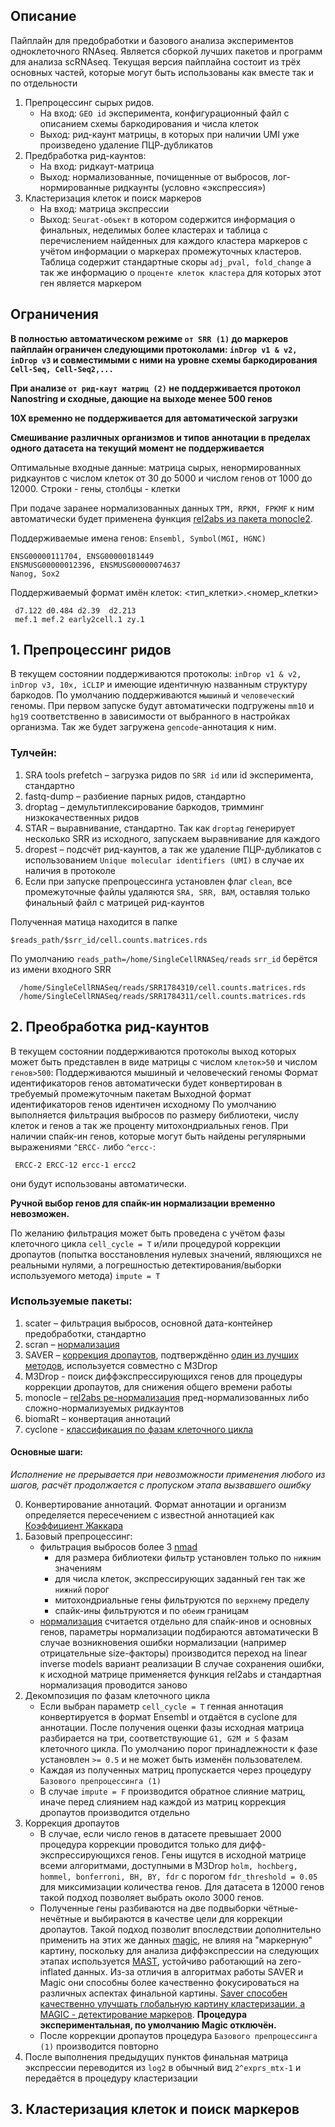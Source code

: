 ## Описание

Пайплайн для предобработки и базового анализа экспериментов одноклеточного RNAseq. 
Является сборкой лучших пакетов и программ для анализа scRNAseq.
Текущая версия пайплайна состоит из трёх основных частей, которые могут быть использованы как вместе
так и по отдельности

1) Препроцессинг сырых ридов. 
   * На вход: `GEO id` эксперимента, конфигурационный файл с описанием схемы баркодирования и числа клеток
   * Выход: рид-каунт матрицы, в которых при наличии UMI уже произведено удаление ПЦР-дубликатов
2) Предбработка рид-каунтов:
   * На вход: ридкаут-матрица 
   * Выход: нормализованные, почищенные от выбросов, лог-нормированные ридкаунты (условно «экспрессия»)
3) Кластеризация клеток и поиск маркеров
   * На вход: матрица экспрессии
   * Выход: `Seurat-объект` в котором содержится информация о финальных, неделимых более кластерах и 
таблица с перечислением найденных для каждого кластера маркеров с учётом информации о маркерах промежуточных кластеров. 
Таблица содержит стандартные скоры `adj_pval, fold_change` а так же информацию о `проценте клеток кластера` 
для которых этот ген является маркером 

## Ограничения
__В полностью автоматическом режиме `от SRR (1)` до маркеров пайплайн ограничен следующими протоколами:
`inDrop v1 & v2, inDrop v3` и совместимыми с ними на уровне схемы баркодирования `Cell-Seq, Cell-Seq2,...`__

__При анализе `от рид-каут матриц (2)` не поддерживается протокол Nanostring и сходные, дающие на выходе менее 500 генов__

__10X временно не поддерживается для автоматической загрузки__

__Смешивание различных организмов и типов аннотации в пределах одного датасета на текущий момент не поддерживается__

Оптимальные входные данные: матрица сырых, ненормированных ридкаунтов с числом клеток от 30 до 5000 и числом генов от 1000 до 12000. Строки - гены, столбцы - клетки

При подаче заранее нормализованных данных `TPM, RPKM, FPKMF` к ним автоматически будет применена функция [rel2abs из пакета monocle2](https://www.ncbi.nlm.nih.gov/pubmed/28114287).

Поддерживаемые имена генов: 
`Ensembl, Symbol(MGI, HGNC)`
```
ENSG00000111704, ENSG00000181449
ENSMUSG00000012396, ENSMUSG00000074637
Nanog, Sox2
```
Поддерживаемый формат имён клеток: <тип_клетки>.<номер_клетки> 
```
 d7.122 d0.484 d2.39  d2.213
 mef.1 mef.2 early2cell.1 zy.1
```

## 1. Препроцессинг ридов

В текущем состоянии поддерживаются протоколы:
    `inDrop v1 & v2, inDrop v3, 10x, iCLIP` и имеющие идентичную названным структуру баркодов. 
    По умолчанию поддерживаются `мышиный` и `человеческий` геномы. 
    При первом запуске будут автоматически подгружены `mm10` и `hg19` соответственно в зависимости от 
    выбранного в настройках организма. Так же будет загружена `gencode`-аннотация к ним.

### Тулчейн:
1) SRA tools prefetch – загрузка ридов по `SRR id` или id эксперимента, стандартно
2) fastq-dump – разбиение парных ридов, стандартно
3) droptag – демультиплексирование баркодов, тримминг низкокачественных ридов
4) STAR – выравнивание, стандартно. Так как `droptag` генерирует несколько SRR из исходного, запускаем выравнивание для каждого
5) dropest – подсчёт рид-каунтов, а так же удаление ПЦР-дубликатов с использованием `Unique molecular identifiers (UMI)` в случае их наличия в протоколе
6) Если при запуске препроцессинга установлен флаг `clean`, все промежуточные файлы удаляются `SRA, SRR, BAM`, оставляя только финальный файл с матрицей рид-каунтов

Полученная матица находится в папке 
```
$reads_path/$srr_id/cell.counts.matrices.rds
```

По умолчанию 
`reads_path=/home/SingleCellRNASeq/reads` 
`srr_id` берётся из имени входного SRR
```
  /home/SingleCellRNASeq/reads/SRR1784310/cell.counts.matrices.rds
  /home/SingleCellRNASeq/reads/SRR1784311/cell.counts.matrices.rds
```

## 2. Преобработка рид-каунтов

В текущем состоянии поддерживаются протоколы выход которых может быть представлен в виде матрицы с числом `клеток>50` и числом `генов>500`:
    Поддерживаются мышиный и человеческий геномы
    Формат идентификаторов генов автоматически будет конвертирован в требуемый промежуточным пакетам
    Выходной формат идентификаторов генов идентичен исходному
    По умолчанию выполняется фильтрация выбросов по размеру библиотеки, числу клеток и генов а так же проценту митохондриальных генов.
    При наличии спайк-ин генов, которые могут быть найдены регулярными выражениями `^ERCC-` либо `^ercc-`:  
```
 ERCC-2 ERCC-12 ercc-1 ercc2
```   
  они будут использованы автоматически. 
  
  __Ручной выбор генов для спайк-ин нормализации временно невозможен.__

По желанию фильтрация может быть проведена с учётом фазы клеточного цикла `cell_cycle = T`
 и/или процедурой коррекции дропаутов (попытка восстановления нулевых значений, 
 являющихся не реальными нулями, а погрешностью детектирования/выборки используемого метода) `impute = T`

### Используемые пакеты:
1) scater – фильтрация выбросов, основной дата-контейнер предобработки, стандартно
2) scran – [нормализация](https://genomebiology.biomedcentral.com/articles/10.1186/s13059-016-0947-7)
3) SAVER – [коррекция дропаутов](https://www.biorxiv.org/content/biorxiv/early/2017/05/17/138677.full.pdf), подтверждённо [один из лучших методов](https://www.biorxiv.org/content/early/2017/12/31/241190), используется совместно с M3Drop
4) M3Drop - поиск диффэкспрессирующихся генов для процедуры коррекции дропаутов, для снижения общего времени работы
5) monocle – [rel2abs ре-нормализация](https://www.ncbi.nlm.nih.gov/pubmed/28114287) пред-нормализованных либо сложно-нормализуемых ридкаунтов 
6) biomaRt – конвертация аннотаций
7) cyclone - [классификация по фазам клеточного цикла](https://www.sciencedirect.com/science/article/pii/S1046202315300098)

#### Основные шаги:
_Исполнение не прерывается при невозможности применения любого из шагов, расчёт продолжается с пропуском этапа вызвавшего ошибку_

0) Конвертирование аннотаций. Формат аннотации и организм определяется пересечением с 
   известной аннотацией как [Коэффициент Жаккара](https://en.wikipedia.org/wiki/Jaccard_index)
1) Базовый препроцессинг:
   * фильтрация выбросов более 3 [nmad](https://en.wikipedia.org/wiki/Median_absolute_deviation)
     * для размера библиотеки фильтр установлен только по `нижним` значениям
     * для числа клеток, экспрессирующих заданный ген так же `нижний` порог
     * митохондриальные гены фильтруются по `верхнему` пределу
     * спайк-ины фильтруются и по `обеим` границам
   * [нормализация](https://genomebiology.biomedcentral.com/articles/10.1186/s13059-016-0947-7) считается 
     отдельно для спайк-инов и основных генов, параметры нормализации подбираются автоматически
     В случае возникновения ошибки нормализации (например отрицательные size-факторы) производится 
     переход на linear inverse models вариант реализации 
     В случае сохранения ошибки, к исходной матрице применяется функция rel2abs и стандартная нормализация проводится заново
2) Декомпозиция по фазам клеточного цикла
   * Если выбран параметр `cell_cycle = T` генная аннотация конвертируется в формат Ensembl и отдаётся в cyclone для 
аннотации. После получения оценки фазы исходная матрица разбирается на три, соответствующие `G1, G2M и S`
фазам клеточного цикла. По умолчанию порог принадлежности к фазе установлен `>= 0.5` и не может быть изменён пользователем.
   * Каждая из полученных матриц пропускается через процедуру `Базового препроцессинга (1)` 
   * В случае `impute = F` производится обратное слияние матриц, иначе перед слиянием над каждой из матриц коррекция дропаутов
   производится отдельно
3) Коррекция дропаутов
   * В случае, если число генов в датасете превышает 2000 процедура коррекции проводится 
   только для дифф-экспрессирующихся генов. Гены ищутся в исходной матрице всеми алгоритмами, 
   доступными в M3Drop `holm, hochberg, hommel, bonferroni, BH, BY, fdr` с порогом 
   `fdr_threshold = 0.05` для миксимизации количества генов. Для датасета в 12000 генов такой 
   подход позволяет выбрать около 3000 генов.
   * Полученные гены разбиваются на две подвыборки чётные-нечётные и выбираются в качестве цели 
   для коррекции дропаутов. Такой подход позволит впоследствии дополнительно применить 
   на этих же данных [magic](https://www.biorxiv.org/content/early/2017/02/25/111591), не влияя на "маркерную" картину, 
   поскольку для анализа диффэкспрессии на следующих этапах используется [MAST](https://genomebiology.biomedcentral.com/articles/10.1186/s13059-015-0844-5), устойчиво работающий на zero-inflated данных.
   Из-за отличия в алгоритмах работы SAVER и Magic они способны более качественно фокусироваться на различных аспектах финальной картины. 
   [Saver способен качественно улучшать глобальную картину кластеризации, а MAGIC - детектирование маркеров](https://www.biorxiv.org/content/early/2017/12/31/241190). __Процедура экспериментальная, по умолчанию Magic отключён.__
   * После коррекции дропаутов процедура `Базового препроцессинга (1)` производится повторно
4) После выполнения предыдущих пунктов финальная матрица экспрессии переводится из `log2` в обычный вид `2^exprs_mtx-1`
и передаётся в процедуру кластеризации

## 3. Кластеризация клеток и поиск маркеров
